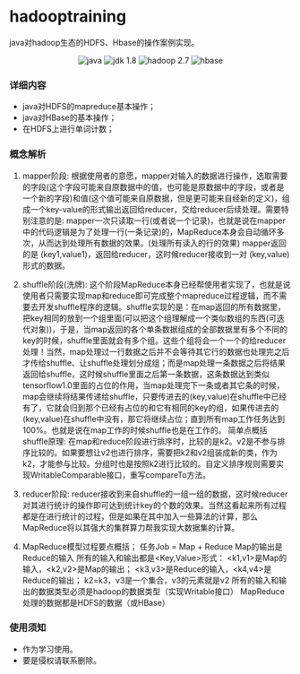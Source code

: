 # hadooptraining

java对hadoop生态的HDFS、Hbase的操作案例实现。

<p align="center">
   <img alt="java" src="https://img.shields.io/badge/java-green.svg?style=plastic">
  <img alt="jdk 1.8" src="https://img.shields.io/badge/jdk-1.8-green.svg?style=plastic">
  <img alt="hadoop 2.7" src="https://img.shields.io/badge/hadoop-2.7-green.svg?style=plastic">
  <img alt="hbase" src="https://img.shields.io/badge/hbase-green.svg?style=plastic">
</p>


### 详细内容
- java对HDFS的mapreduce基本操作；
- java对HBase的基本操作；
- 在HDFS上进行单词计数；


### 概念解析

1. mapper阶段:
根据使用者的意愿，mapper对输入的数据进行操作，选取需要的字段(这个字段可能来自原数据中的值，也可能是原数据中的字段，或者是一个新的字段)和值(这个值可能来自原数据，但是更可能来自经新的定义)，组成一个key-value的形式输出返回给reducer，交给reducer后续处理。需要特别注意的是: mapper一次只读取一行(或者说一个记录)，也就是说在mapper中的代码逻辑是为了处理一行(一条记录)的，MapReduce本身会自动循环多次，从而达到处理所有数据的效果。(处理所有读入的行的效果)
mapper返回的是  (key1,value1)，返回给reducer，这时候reducer接收到一对 (key,value)形式的数据。

2. shuffle阶段(洗牌): 这个阶段MapReduce本身已经帮使用者实现了，也就是说使用者只需要实现map和reduce即可完成整个mapreduce过程逻辑，而不需要去开发shuffle程序的逻辑。shuffle实现的是：在map返回的所有数据里，把key相同的放到一个组里面(可以把这个组理解成一个类似数组的东西(可迭代对象))，于是，当map返回的各个单条数据组成的全部数据里有多个不同的key的时候，shuffle里面就会有多个组。这些个组将会一个一个的给reducer处理！当然，map处理过一行数据之后并不会等待其它行的数据也处理完之后才传给shuffle、让shuffle处理划分成组；而是map处理一条数据之后将结果返回给shuffle，这时候shuffle里面之后第一条数据，这条数据达到类似tensorflow1.0里面的占位的作用，当map处理完下一条或者其它条的时候，map会继续将结果传递给shuffle，只要传进去的(key,value)在shuffle中已经有了，它就会归到那个已经有占位的和它有相同的key的组，如果传进去的(key,value)在shuffle中没有，那它将继续占位；直到所有map工作任务达到100%。也就是说在map工作的时候shuffle也是在工作的。
简单点概括shuffle原理: 在map和reduce阶段进行排序时，比较的是k2。v2是不参与排序比较的。如果要想让v2也进行排序，需要把k2和v2组装成新的类，作为k2，才能参与比较。分组时也是按照k2进行比较的。自定义排序规则需要实现WritableComparable接口，重写compareTo方法。

3. reducer阶段:
reducer接收到来自shuffle的一组一组的数据，这时候reducer对其进行统计的操作即可达到统计key的个数的效果。当然这看起来所有过程都是在进行统计的过程，但是如果在其中加入一些算法的计算，那么MapReduce将以其强大的集群算力帮我实现大数据集的计算。

4. MapReduce模型过程要点概括；
任务Job = Map + Reduce
Map的输出是Reduce的输入
所有的输入和输出都是<Key,Value>形式：
<k1,v1>是Map的输入，<k2,v2>是Map的输出；
<k3,v3>是Reduce的输入，<k4,v4>是Reduce的输出；
k2=k3，v3是一个集合，v3的元素就是v2
所有的输入和输出的数据类型必须是hadoop的数据类型（实现Writable接口）
MapReduce处理的数据都是HDFS的数据（或HBase）



### 使用须知
- 作为学习使用。
- 要是侵权请联系删除。




